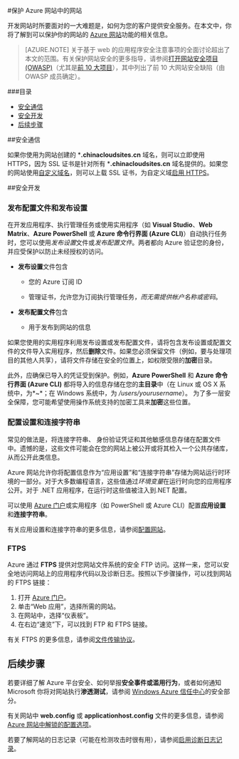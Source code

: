 <properties
	pageTitle="保护 Azure 网站中的网站"
	description="了解如何保护 Azure 网站安全。"
	services="app-service\web"
	documentationCenter=""
	authors="cephalin"
	manager="wpickett"
	editor=""/>

<tags
	ms.service="web-sites"
	ms.date="09/16/2015"
	wacn.date="12/17/2015"/>


#保护 Azure 网站中的网站

开发网站时所要面对的一大难题是，如何为您的客户提供安全服务。在本文中，你将了解到可以保护你的网站的 [Azure 网站](/documentation/services/web-sites/)功能的相关信息。

> [AZURE.NOTE] 关于基于 web 的应用程序安全注意事项的全面讨论超出了本文的范围。有关保护网站安全的更多指导，请参阅[打开网站安全项目 (OWASP)](https://www.owasp.org/index.php/Main_Page)（尤其是[前 10 大项目](https://www.owasp.org/index.php/Category:OWASP_Top_Ten_Project)），其中列出了前 10 大网站安全缺陷（由 OWASP 成员确定）。

###目录

* [安全通信](#https)
* [安全开发](#develop)
* [后续步骤](#next)
 
##<a name="https"></a>安全通信

如果你使用为网站创建的 ***.chinacloudsites.cn** 域名，则可以立即使用 HTTPS，因为 SSL 证书是针对所有 ***.chinacloudsites.cn** 域名提供的。如果您的网站使用[自定义域名](/documentation/articles/web-sites-custom-domain-name)，则可以上载 SSL 证书，为自定义域[启用 HTTPS](/documentation/articles/web-sites-configure-ssl-certificate)。

##<a name="develop"></a>安全开发

### 发布配置文件和发布设置

在开发应用程序、执行管理任务或使用实用程序（如 **Visual Studio**、**Web Matrix**、**Azure PowerShell** 或 **Azure 命令行界面 (Azure CLI)**）自动执行任务时，您可以使用*发布设置*文件或*发布配置文件*。两者都向 Azure 验证您的身份，并应受保护以防止未经授权的访问。

* **发布设置**文件包含

	* 您的 Azure 订阅 ID

	* 管理证书，允许您为订阅执行管理任务，*而无需提供帐户名称或密码*。

* **发布配置文件**包含

	* 用于发布到网站的信息

如果您使用的实用程序利用发布设置或发布配置文件，请将包含发布设置或配置文件的文件导入实用程序，然后**删除**文件。如果您必须保留文件（例如，要与处理项目的其他人共享），请将文件存储在安全的位置上，如权限受限的**加密**目录。

此外，应确保已导入的凭证受到保护。例如，**Azure PowerShell** 和 **Azure 命令行界面 (Azure CLI)** 都将导入的信息存储在您的**主目录**中（在 Linux 或 OS X 系统中，为*~*；在 Windows 系统中，为 */users/yourusername*）。 为了多一层安全保障，您可能希望使用操作系统支持的加密工具来**加密**这些位置。

### 配置设置和连接字符串
常见的做法是，将连接字符串、 身份验证凭证和其他敏感信息存储在配置文件中。遗憾的是，这些文件可能会在您的网站上被公开或将其检入一个公共存储库，从而公开此类信息。

Azure 网站允许你将配置信息作为“应用设置”和“连接字符串”存储为网站运行时环境的一部分。对于大多数编程语言，这些值通过*环境变量*在运行时向您的应用程序公开。对于 .NET 应用程序，在运行时这些值被注入到.NET 配置。

可以使用 [Azure 门户](https://manage.windowsazure.cn)或实用程序（如 PowerShell 或 Azure CLI）配置**应用设置**和**连接字符串**。

有关应用设置和连接字符串的更多信息，请参阅[配置网站](/documentation/articles/web-sites-configure)。

### FTPS

Azure 通过 **FTPS** 提供对您网站文件系统的安全 FTP 访问。这样一来，您可以安全地访问网站上的应用程序代码以及诊断日志。按照以下步骤操作，可以找到网站的 FTPS 链接：

1. 打开 [Azure 门户](https://manage.windowsazure.cn)。
2. 单击“Web 应用”，选择所需的网站。
5. 在网站中，选择“仪表板”。
7. 在右边“速览”下，可以找到 FTP 和 FTPS 链接。 

有关 FTPS 的更多信息，请参阅[文件传输协议](http://zh.wikipedia.org/wiki/File_Transfer_Protocol)。

## 后续步骤
<a name="next"></a>

若要详细了解 Azure 平台安全、如何举报**安全事件或滥用行为**，或者如何通知 Microsoft 你将对网站执行**渗透测试**，请参阅 [Windows Azure 信任中心](/support/trust-center/security/)的安全部分。

有关网站中 **web.config** 或 **applicationhost.config** 文件的更多信息，请参阅 [Azure 网站中解锁的配置选项](/blog/2014/01/28/more-to-explore-configuration-options-unlocked-in-windows-azure-web-sites/)。

若要了解网站的日志记录（可能在检测攻击时很有用），请参阅[启用诊断日志记录](/documentation/articles/web-sites-enable-diagnostic-log)。
 

<!---HONumber=76-->
